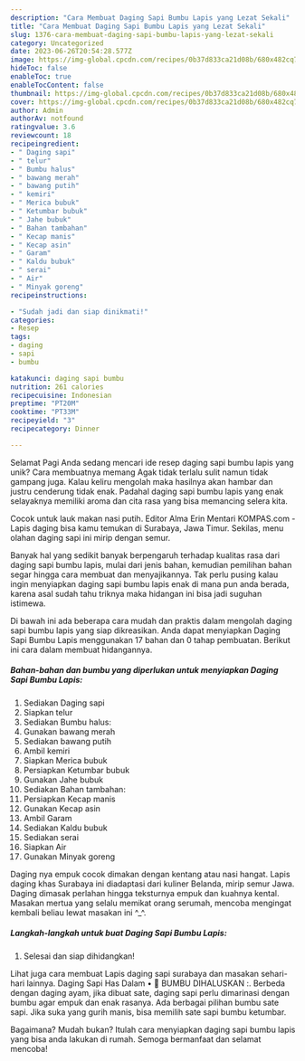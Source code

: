 ```yaml
---
description: "Cara Membuat Daging Sapi Bumbu Lapis yang Lezat Sekali"
title: "Cara Membuat Daging Sapi Bumbu Lapis yang Lezat Sekali"
slug: 1376-cara-membuat-daging-sapi-bumbu-lapis-yang-lezat-sekali
category: Uncategorized
date: 2023-06-26T20:54:28.577Z
image: https://img-global.cpcdn.com/recipes/0b37d833ca21d08b/680x482cq70/daging-sapi-bumbu-lapis-foto-resep-utama.jpg
hideToc: false
enableToc: true
enableTocContent: false
thumbnail: https://img-global.cpcdn.com/recipes/0b37d833ca21d08b/680x482cq70/daging-sapi-bumbu-lapis-foto-resep-utama.jpg
cover: https://img-global.cpcdn.com/recipes/0b37d833ca21d08b/680x482cq70/daging-sapi-bumbu-lapis-foto-resep-utama.jpg
author: Admin
authorAv: notfound
ratingvalue: 3.6
reviewcount: 18
recipeingredient:
- " Daging sapi"
- " telur"
- " Bumbu halus"
- " bawang merah"
- " bawang putih"
- " kemiri"
- " Merica bubuk"
- " Ketumbar bubuk"
- " Jahe bubuk"
- " Bahan tambahan"
- " Kecap manis"
- " Kecap asin"
- " Garam"
- " Kaldu bubuk"
- " serai"
- " Air"
- " Minyak goreng"
recipeinstructions:

- "Sudah jadi dan siap dinikmati!"
categories:
- Resep
tags:
- daging
- sapi
- bumbu

katakunci: daging sapi bumbu 
nutrition: 261 calories
recipecuisine: Indonesian
preptime: "PT20M"
cooktime: "PT33M"
recipeyield: "3"
recipecategory: Dinner

---
```



Selamat Pagi Anda sedang mencari ide resep daging sapi bumbu lapis yang unik? Cara membuatnya memang Agak tidak terlalu sulit namun tidak gampang juga. Kalau keliru mengolah maka hasilnya akan hambar dan justru cenderung tidak enak. Padahal daging sapi bumbu lapis yang enak selayaknya memiliki aroma dan cita rasa yang bisa memancing selera kita.


Cocok untuk lauk makan nasi putih. Editor Alma Erin Mentari KOMPAS.com - Lapis daging bisa kamu temukan di Surabaya, Jawa Timur. Sekilas, menu olahan daging sapi ini mirip dengan semur.

Banyak hal yang sedikit banyak berpengaruh terhadap kualitas rasa dari daging sapi bumbu lapis, mulai dari jenis bahan, kemudian pemilihan bahan segar hingga cara membuat dan menyajikannya. Tak perlu pusing kalau ingin menyiapkan daging sapi bumbu lapis enak di mana pun anda berada, karena asal sudah tahu triknya maka hidangan ini bisa jadi suguhan istimewa.


Di bawah ini ada beberapa cara mudah dan praktis dalam mengolah daging sapi bumbu lapis yang siap dikreasikan. Anda dapat menyiapkan Daging Sapi Bumbu Lapis menggunakan 17 bahan dan 0 tahap pembuatan. Berikut ini cara dalam membuat hidangannya.

<!--inarticleads1-->

##### Bahan-bahan dan bumbu yang diperlukan untuk menyiapkan Daging Sapi Bumbu Lapis:

1. Sediakan  Daging sapi
1. Siapkan  telur
1. Sediakan  Bumbu halus:
1. Gunakan  bawang merah
1. Sediakan  bawang putih
1. Ambil  kemiri
1. Siapkan  Merica bubuk
1. Persiapkan  Ketumbar bubuk
1. Gunakan  Jahe bubuk
1. Sediakan  Bahan tambahan:
1. Persiapkan  Kecap manis
1. Gunakan  Kecap asin
1. Ambil  Garam
1. Sediakan  Kaldu bubuk
1. Sediakan  serai
1. Siapkan  Air
1. Gunakan  Minyak goreng


Daging nya empuk cocok dimakan dengan kentang atau nasi hangat. Lapis daging khas Surabaya ini diadaptasi dari kuliner Belanda, mirip semur Jawa. Daging dimasak perlahan hingga teksturnya empuk dan kuahnya kental. Masakan mertua yang selalu memikat orang serumah, mencoba mengingat kembali beliau lewat masakan ini ^_^. 

<!--inarticleads2-->

##### Langkah-langkah untuk buat Daging Sapi Bumbu Lapis:


1. Selesai dan siap dihidangkan!

Lihat juga cara membuat Lapis daging sapi surabaya dan masakan sehari-hari lainnya. Daging Sapi Has Dalam • 🥩 BUMBU DIHALUSKAN :. Berbeda dengan daging ayam, jika dibuat sate, daging sapi perlu dimarinasi dengan bumbu agar empuk dan enak rasanya. Ada berbagai pilihan bumbu sate sapi. Jika suka yang gurih manis, bisa memilih sate sapi bumbu ketumbar. 

Bagaimana? Mudah bukan? Itulah cara menyiapkan daging sapi bumbu lapis yang bisa anda lakukan di rumah. Semoga bermanfaat dan selamat mencoba!

